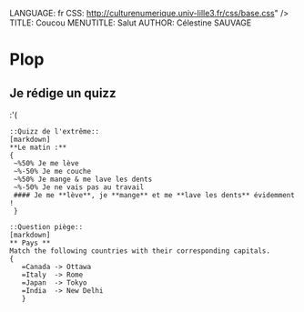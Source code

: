 LANGUAGE: fr
CSS: http://culturenumerique.univ-lille3.fr/css/base.css" />
TITLE: Coucou
MENUTITLE: Salut
AUTHOR: Célestine SAUVAGE

# Plop

## Je rédige un quizz
:'(
```activité
::Quizz de l'extrême::
[markdown]
**Le matin :**
{ 
 ~%50% Je me lève
 ~%-50% Je me couche
 ~%50% Je mange & me lave les dents
 ~%-50% Je ne vais pas au travail
 #### Je me **lève**, je **mange** et me **lave les dents** évidemment !
 }
 
::Question piège::
[markdown]
** Pays **
Match the following countries with their corresponding capitals. 
{
   =Canada -> Ottawa
   =Italy  -> Rome
   =Japan  -> Tokyo
   =India  -> New Delhi
   }
 

```
